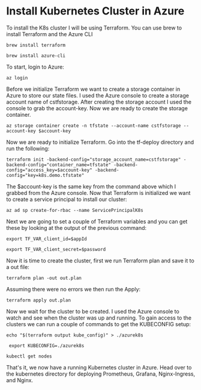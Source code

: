 # Install Kubernetes Cluster in Azure

To install the K8s cluster I will be using Terraform. You can use brew to install Terraform and the Azure CLI

`brew install terraform`

`brew install azure-cli`

To start, login to Azure:

`az login`

Before we initialize Terraform we want to create a storage container in Azure to store our state files. I used the Azure console to create a storage account name of cstfstorage. After creating the storage account I used the console to grab the account-key. Now we are ready to create the storage container.

`az storage container create -n tfstate --account-name cstfstorage --account-key $account-key`

Now we are ready to initialize Terraform. Go into the tf-deploy directory and run the following:

`terraform init -backend-config="storage_account_name=cstfstorage" -backend-config="container_name=tfstate" -backend-config="access_key=$account-key" -backend-config="key=k8s.demo.tfstate"`

The $account-key is the same key from the command above which I grabbed from the Azure console. Now that Terraform is initialized we want to create a service principal to install our cluster:

`az ad sp create-for-rbac --name ServicePrincipalK8s`

Next we are going to set a couple of Terraform variables and you can get these by looking at the output of the previous command:

`export TF_VAR_client_id=$appId`

`export TF_VAR_client_secret=$password`

Now it is time to create the cluster, first we run Terraform plan and save it to a out file:

`terraform plan -out out.plan`

Assuming there were no errors we then run the Apply:

`terraform apply out.plan`

Now we wait for the cluster to be created. I used the Azure console to watch and see when the cluster was up and running. To gain access to the clusters we can run a couple of commands to get the KUBECONFIG setup:

`echo "$(terraform output kube_config)" > ./azurek8s`

` export KUBECONFIG=./azurek8s`

`kubectl get nodes`

That's it, we now have a running Kubernetes cluster in Azure. Head over to the kubernetes directory for deploying Prometheus, Grafana, Nginx-Ingress, and Nginx.